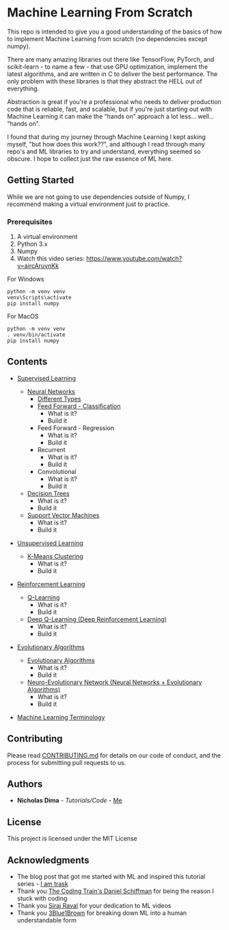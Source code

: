 # Machine Learning From Scratch

This repo is intended to give you a good understanding of the basics of how to implement Machine Learning
from scratch (no dependencies except numpy). 

There are many amazing libraries out there like TensorFlow, PyTorch, and scikit-learn - to name a few - that use GPU optimization, implement the latest algorithms, and are written in C to deliver the best performance. 
The only problem with these libraries is that they abstract the HELL out of everything. 

Abstraction is great if you're a professional who needs to deliver production code that is reliable, 
fast, and scalable, but if you're just starting out with Machine Learning it can make the "hands on" approach a lot less... well... "hands on".

I found that during my journey through Machine Learning I kept asking myself, "but how does this work??",
and although I read through many repo's and ML libraries to try and understand, everything seemed
so obscure. I hope to collect just the raw essence of ML here.

## Getting Started

While we are not going to use dependencies outside of Numpy, I recommend making a virtual environment
just to practice.

### Prerequisites

1) A virtual environment
2) Python 3.x
3) Numpy
4) Watch this video series: https://www.youtube.com/watch?v=aircAruvnKk

For Windows
```
python -m venv venv
venv\Scripts\activate
pip install numpy
```

For MacOS
```
python -m venv venv
. venv/bin/activate
pip install numpy
```

## Contents

* [Supervised Learning](https://github.com/ncd2dq/MachineLearningFromScratch/tree/master/sections/SupervisedLearning)
	* [Neural Networks](https://github.com/ncd2dq/MachineLearningFromScratch/tree/master/sections/SupervisedLearning/NeuralNetworks)
		* [Different Types](https://cdn-images-1.medium.com/max/1000/1*cuTSPlTq0a_327iTPJyD-Q.png)
		* [Feed Forward  - Classification](https://github.com/ncd2dq/MachineLearningFromScratch/tree/master/sections/SupervisedLearning/NeuralNetworks/FeedForward)
			* What is it?
			* Build it
		* Feed Forward - Regression
			* What is it?
			* Build it
		* Recurrent	
			* What is it?
			* Build it
		* Convolutional	
			* What is it?
			* Build it
	* [Decision Trees](https://github.com/ncd2dq/MachineLearningFromScratch/tree/master/sections/SupervisedLearning/DecisionTrees)
		* What is it?
		* Build it
	* [Support Vector Machines](https://github.com/ncd2dq/MachineLearningFromScratch/tree/master/sections/SupervisedLearning/SupportVectorMachines)
		* What is it?
		* Build it


* [Unsupervised Learning](https://github.com/ncd2dq/MachineLearningFromScratch/tree/master/sections/UnsupervisedLearning)
	* [K-Means Clustering](https://github.com/ncd2dq/MachineLearningFromScratch/tree/master/sections/UnsupervisedLearning/KMeansClustering)
		* What is it?
		* Build it


* [Reinforcement Learning](https://github.com/ncd2dq/MachineLearningFromScratch/tree/master/sections/ReinforcementLearning)
	* [Q-Learning](https://github.com/ncd2dq/MachineLearningFromScratch/tree/master/sections/ReinforcementLearning/QLearning)
		* What is it?
		* Build it
	* [Deep Q-Learning (Deep Reinforcement Learning)](https://github.com/ncd2dq/MachineLearningFromScratch/tree/master/sections/ReinforcementLearning/DeepQLearning)
		* What is it?
		* Build it


* [Evolutionary Algorithms](https://github.com/ncd2dq/MachineLearningFromScratch/tree/master/sections/EvolutionaryAlgorithms)
	* [Evolutionary Algorithms](https://github.com/ncd2dq/MachineLearningFromScratch/tree/master/sections/EvolutionaryAlgorithms/EvolutionaryAlgorithm)
		* What is it?
		* Build it
	* [Neuro-Evolutionary Network (Neural Networks + Evolutionary Algorithms)](https://github.com/ncd2dq/MachineLearningFromScratch/tree/master/sections/EvolutionaryAlgorithms/NeuroEvolutionaryNetwork)
		* What is it?
		* Build it

* [Machine Learning Terminology](https://github.com/ncd2dq/MachineLearningFromScratch/tree/master/sections/MachineLearningTerminology)

## Contributing

Please read [CONTRIBUTING.md](https://gist.github.com/PurpleBooth/b24679402957c63ec426) for details on our code of conduct, and the process for submitting pull requests to us.

## Authors

* **Nicholas Dima** - *Tutorials/Code* - [Me](www.nickdima.com)

## License

This project is licensed under the MIT License

## Acknowledgments

* The blog post that got me started with ML and inspired this tutorial series - [I am trask](https://iamtrask.github.io/2015/07/12/basic-python-network/)
* Thank you [The Coding Train's Daniel Schiffman](https://www.youtube.com/channel/UCvjgXvBlbQiydffZU7m1_aw) for being the reason I stuck with coding
* Thank you [Siraj Raval](https://www.youtube.com/channel/UCWN3xxRkmTPmbKwht9FuE5A) for your dedication to ML videos
* Thank you [3Blue1Brown](https://www.youtube.com/channel/UCYO_jab_esuFRV4b17AJtAw) for breaking down ML into a human understandable form
